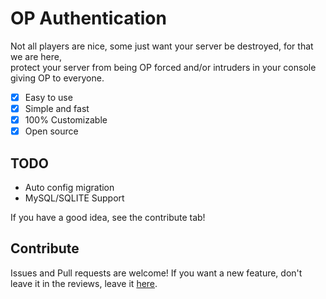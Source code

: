 # OP Authentication 
Not all players are nice, some just want your server be destroyed, for that we are here,<br>
protect your server from being OP forced and/or intruders in your console giving OP to everyone.<br>

- [x] Easy to use
- [x] Simple and fast
- [x] 100% Customizable
- [x] Open source

## TODO

- Auto config migration
- MySQL/SQLITE Support

If you have a good idea, see the contribute tab!

## Contribute

Issues and Pull requests are welcome! If you want a new feature, don't leave it in the reviews, leave it [here](https://github.com/SSHStudios/issues).
